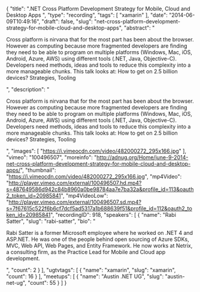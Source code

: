 {
  "title": ".NET Cross Platform Development Strategy for Mobile, Cloud and Desktop Apps ",
  "type": "recording",
  "tags": [
    "xamarin"
  ],
  "date": "2014-06-09T10:49:16",
  "draft": false,
  "slug": "net-cross-platform-development-strategy-for-mobile-cloud-and-desktop-apps",
  "abstract": "<p>Cross platform is nirvana that for the most part has been about the browser. However as computing because more fragmented developers are finding they need to be able to program on multiple platforms (Windows, Mac, iOS, Android, Azure, AWS) using different tools (.NET, Java, Objective-C). Developers need methods, ideas and tools to reduce this complexity into a more manageable chunks. This talk looks at: How to get on 2.5 billion devices? Strategies, Tooling</p>",
  "description": "<p>Cross platform is nirvana that for the most part has been about the browser. However as computing because more fragmented developers are finding they need to be able to program on multiple platforms (Windows, Mac, iOS, Android, Azure, AWS) using different tools (.NET, Java, Objective-C). Developers need methods, ideas and tools to reduce this complexity into a more manageable chunks. This talk looks at: How to get on 2.5 billion devices? Strategies, Tooling</p>",
  "images": [
    "https://i.vimeocdn.com/video/482000272_295x166.jpg"
  ],
  "vimeo": "100496507",
  "moreinfo": "http://adnug.org/Home/june-9-2014-net-cross-platform-development-strategy-for-mobile-cloud-and-desktop-apps/",
  "thumbnail": "https://i.vimeocdn.com/video/482000272_295x166.jpg",
  "mp4Video": "http://player.vimeo.com/external/100496507.hd.mp4?s=487649586d942c84b8960a0be98784aa7e7ba32a&profile_id=113&oauth2_token_id=20985841",
  "mp4VideoLow": "http://player.vimeo.com/external/100496507.sd.mp4?s=7f67615c522f6b6cf7dcf5ad5317a1b688639f51&profile_id=112&oauth2_token_id=20985841",
  "recordingID": 918,
  "speakers": [
    {
      "name": "Rabi Satter",
      "slug": "rabi-satter",
      "bio": "<p>Rabi Satter is a former Microsoft employee where he worked on .NET 4 and ASP.NET. He was one of the people behind open sourcing of Azure SDKs, MVC, Web API, Web Pages, and Entity Framework. He now works at Netrix, a consulting firm, as the Practice Lead for Mobile and Cloud app development.</p>",
      "count": 2
    }
  ],
  "ugtvtags": [
    {
      "name": "xamarin",
      "slug": "xamarin",
      "count": 16
    }
  ],
  "meetups": [
    {
      "name": "Austin .NET UG",
      "slug": "austin-net-ug",
      "count": 55
    }
  ]
}